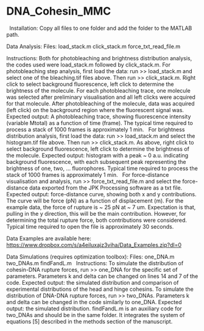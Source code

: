 # DNA_Cohesin_MMC
 
Installation:
Copy all files to one folder and add the folder to the MATLAB path. 

Data Analysis:
Files:
load_stack.m
click_stack.m
force_txt_read_file.m

Instructions:
Both for photobleaching and brightness distribution analysis, the codes used were load_stack.m followed by click_stack.m.
For photobleaching step analysis, first load the data: run >> load_stack.m and select one of the bleaching.tif files above. 
Then run >> click_stack.m. Right click to select background fluorescence, left click to determine the brightness of the molecule. For each photobleaching trace, one molecule was selected after preliminary visualisation and all left clicks were acquired for that molecule. After photobleaching of the molecule, data was acquired (left click) on the background region where the fluorescent signal was.
Expected output: A photobleaching trace, showing fluorescence intensity (variable Mtotal) as a function of time (frame). The typical time required to process a stack of 1000 frames is approximately 1 min. 
 
For brightness distribution analysis, first load the data: run >> load_stack.m and select the histogram.tif file above. 
Then run >> click_stack.m. As above, right click to select background fluorescence, left click to determine the brightness of the molecule. 
Expected output: histogram with a peak ~ 0 a.u. indicating background fluorescence, with each subsequent peak representing the brightness of one, two, … fluorophores. Typical time required to process the stack of 1000 frames is approximately 1 min. 
 
For force-distance visualisation and analysis, run >> force_txt_read_file.m and select the force-distance data exported from the JPK Processing software as a txt file. 
Expected output: force-distance curve, showing both x and y contributions. The curve will be force (pN) as a function of displacement (m). For the example data, the force of rupture is ~ 25 pN at ~ 7 um. Expectation is that, pulling in the y direction, this will be the main contribution. However, for determining the total rupture force, both contributions were considered. Typical time required to open the file is approximately 30 seconds.

Data Examples are available here:
https://www.dropbox.com/s/a4eiluxajz3viha/Data_Examples.zip?dl=0

Data Simulations (requires optimization toolbox):
Files:
one_DNA.m
two_DNAs.m
findFandL.m
 
Instructions:
To simulate the distribution of cohesin-DNA rupture forces, run >> one_DNA for the specific set of parameters. Parameters k and delta can be changed on lines 14 and 7 of the code. 
Expected output: the simulated distribution and comparison of experimental distributions of the head and hinge cohesins. 
To simulate the distribution of DNA-DNA rupture forces, run >> two_DNAs. Parameters k and delta can be changed in the code similarly to one_DNA. 
Expected output: the simulated distribution.
findFandL.m is an auxiliary code for two_DNAs and should be in the same folder. It integrates the system of equations [5] described in the methods section of the manuscript. 
